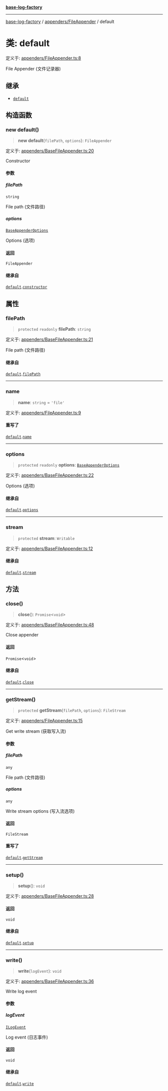 [**base-log-factory**](../../../index.md)

***

[base-log-factory](../../../index.md) / [appenders/FileAppender](../index.md) / default

# 类: default

定义于: [appenders/FileAppender.ts:8](https://github.com/fengxinming/log-base/blob/6b764da5f85b664c1af10f4ba24b07aad1c0ef20/src/appenders/FileAppender.ts#L8)

File Appender (文件记录器)

## 继承

- [`default`](../../BaseFileAppender/classes/default.md)

## 构造函数

### new default()

> **new default**(`filePath`, `options`): `FileAppender`

定义于: [appenders/BaseFileAppender.ts:20](https://github.com/fengxinming/log-base/blob/6b764da5f85b664c1af10f4ba24b07aad1c0ef20/src/appenders/BaseFileAppender.ts#L20)

Constructor

#### 参数

##### filePath

`string`

File path (文件路径)

##### options

[`BaseAppenderOptions`](../../../typings/type-aliases/BaseAppenderOptions.md)

Options (选项)

#### 返回

`FileAppender`

#### 继承自

[`default`](../../BaseFileAppender/classes/default.md).[`constructor`](../../BaseFileAppender/classes/default.md#constructor)

## 属性

### filePath

> `protected` `readonly` **filePath**: `string`

定义于: [appenders/BaseFileAppender.ts:21](https://github.com/fengxinming/log-base/blob/6b764da5f85b664c1af10f4ba24b07aad1c0ef20/src/appenders/BaseFileAppender.ts#L21)

File path (文件路径)

#### 继承自

[`default`](../../BaseFileAppender/classes/default.md).[`filePath`](../../BaseFileAppender/classes/default.md#filepath)

***

### name

> **name**: `string` = `'file'`

定义于: [appenders/FileAppender.ts:9](https://github.com/fengxinming/log-base/blob/6b764da5f85b664c1af10f4ba24b07aad1c0ef20/src/appenders/FileAppender.ts#L9)

#### 重写了

[`default`](../../BaseFileAppender/classes/default.md).[`name`](../../BaseFileAppender/classes/default.md#name)

***

### options

> `protected` `readonly` **options**: [`BaseAppenderOptions`](../../../typings/type-aliases/BaseAppenderOptions.md)

定义于: [appenders/BaseFileAppender.ts:22](https://github.com/fengxinming/log-base/blob/6b764da5f85b664c1af10f4ba24b07aad1c0ef20/src/appenders/BaseFileAppender.ts#L22)

Options (选项)

#### 继承自

[`default`](../../BaseFileAppender/classes/default.md).[`options`](../../BaseFileAppender/classes/default.md#options)

***

### stream

> `protected` **stream**: `Writable`

定义于: [appenders/BaseFileAppender.ts:12](https://github.com/fengxinming/log-base/blob/6b764da5f85b664c1af10f4ba24b07aad1c0ef20/src/appenders/BaseFileAppender.ts#L12)

#### 继承自

[`default`](../../BaseFileAppender/classes/default.md).[`stream`](../../BaseFileAppender/classes/default.md#stream)

## 方法

### close()

> **close**(): `Promise`\<`void`\>

定义于: [appenders/BaseFileAppender.ts:48](https://github.com/fengxinming/log-base/blob/6b764da5f85b664c1af10f4ba24b07aad1c0ef20/src/appenders/BaseFileAppender.ts#L48)

Close appender

#### 返回

`Promise`\<`void`\>

#### 继承自

[`default`](../../BaseFileAppender/classes/default.md).[`close`](../../BaseFileAppender/classes/default.md#close)

***

### getStream()

> `protected` **getStream**(`filePath`, `options`): `FileStream`

定义于: [appenders/FileAppender.ts:15](https://github.com/fengxinming/log-base/blob/6b764da5f85b664c1af10f4ba24b07aad1c0ef20/src/appenders/FileAppender.ts#L15)

Get write stream (获取写入流)

#### 参数

##### filePath

`any`

File path (文件路径)

##### options

`any`

Write stream options (写入流选项)

#### 返回

`FileStream`

#### 重写了

[`default`](../../BaseFileAppender/classes/default.md).[`getStream`](../../BaseFileAppender/classes/default.md#getstream)

***

### setup()

> **setup**(): `void`

定义于: [appenders/BaseFileAppender.ts:28](https://github.com/fengxinming/log-base/blob/6b764da5f85b664c1af10f4ba24b07aad1c0ef20/src/appenders/BaseFileAppender.ts#L28)

#### 返回

`void`

#### 继承自

[`default`](../../BaseFileAppender/classes/default.md).[`setup`](../../BaseFileAppender/classes/default.md#setup)

***

### write()

> **write**(`logEvent`): `void`

定义于: [appenders/BaseFileAppender.ts:36](https://github.com/fengxinming/log-base/blob/6b764da5f85b664c1af10f4ba24b07aad1c0ef20/src/appenders/BaseFileAppender.ts#L36)

Write log event

#### 参数

##### logEvent

[`ILogEvent`](../../../typings/interfaces/ILogEvent.md)

Log event (日志事件)

#### 返回

`void`

#### 继承自

[`default`](../../BaseFileAppender/classes/default.md).[`write`](../../BaseFileAppender/classes/default.md#write)
